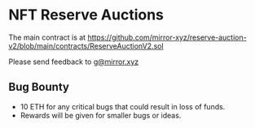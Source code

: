 # NFT Reserve Auctions

The main contract is at https://github.com/mirror-xyz/reserve-auction-v2/blob/main/contracts/ReserveAuctionV2.sol

Please send feedback to g@mirror.xyz

## Bug Bounty
* 10 ETH for any critical bugs that could result in loss of funds.
* Rewards will be given for smaller bugs or ideas.
